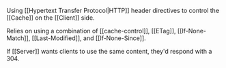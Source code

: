Using [[Hypertext Transfer Protocol|HTTP]] header directives to control the [[Cache]] on the [[Client]] side.

Relies on using a combination of [[cache-control]], [[ETag]], [[If-None-Match]], [[Last-Modified]], and [[If-None-Since]].

If [[Server]] wants clients to use the same content, they'd respond with a 304.